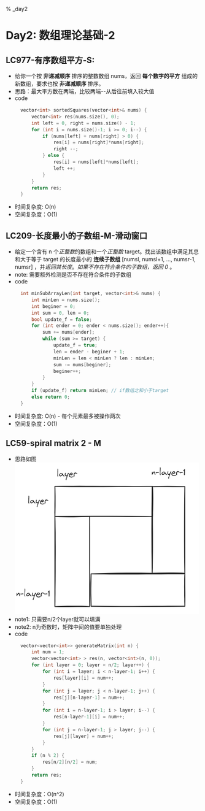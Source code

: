 % _day2

# Day2: 数组理论基础-2

## LC977-有序数组平方-S:
- 给你一个按 **非递减顺序** 排序的整数数组 nums，返回 **每个数字的平方** 组成的新数组，要求也按 **非递减顺序** 排序。
- 思路：最大平方数在两端，比较两端--从后往前填入较大值
- code
  ```C++
    vector<int> sortedSquares(vector<int>& nums) {
        vector<int> res(nums.size(), 0);
        int left = 0, right = nums.size() - 1;
        for (int i = nums.size()-1; i >= 0; i--) {
            if (nums[left] + nums[right] > 0) {
                res[i] = nums[right]*nums[right];
                right --;
            } else {
                res[i] = nums[left]*nums[left];
                left ++;
            }
        }
        return res;
    }
  ```
- 时间复杂度: O(n)
- 空间复杂度：O(1)

## LC209-长度最小的子数组-M-滑动窗口
- 给定一个含有 n 个*正整数*的数组和一个*正整数* target。找出该数组中满足其总和大于等于 target 的长度最小的 **连续子数组** [numsl, numsl+1, ..., numsr-1, numsr] ，并*返回其长度*。*如果不存在符合条件的子数组，返回 0* 。
- note: 需要额外检测是否不存在符合条件的子数组
- code
  ```C++
    int minSubArrayLen(int target, vector<int>& nums) {
        int minLen = nums.size();
        int beginer = 0;
        int sum = 0, len = 0;
        bool update_f = false;
        for (int ender = 0; ender < nums.size(); ender++){
            sum += nums[ender];
            while (sum >= target) {
                update_f = true;
                len = ender - beginer + 1;
                minLen = len < minLen ? len : minLen;
                sum -= nums[beginer];
                beginer++;
            }
        }
        if (update_f) return minLen; // if数组之和小于target
        else return 0;
    }
  ```
- 时间复杂度: O(n) - 每个元素最多被操作两次
- 空间复杂度：O(1)

## LC59-spiral matrix 2 - M
- 思路如图
    ![alt text](img/image.png)
- note1: 只需要n/2个layer就可以填满
- note2: n为奇数时，矩阵中间的值要单独处理
- code
  ```C++
    vector<vector<int>> generateMatrix(int n) {
        int num = 1;
        vector<vector<int> > res(n, vector<int>(n, 0));
        for (int layer = 0; layer < n/2; layer++) {
            for (int i = layer; i < n-layer-1; i++) {
                res[layer][i] = num++;
            }
            for (int j = layer; j < n-layer-1; j++) {
                res[j][n-layer-1] = num++;
            }
            for (int i = n-layer-1; i > layer; i--) {
                res[n-layer-1][i] = num++;
            }
            for (int j = n-layer-1; j > layer; j--) {
                res[j][layer] = num++;
            }
        }
        if (n % 2) {
            res[n/2][n/2] = num;
        }
        return res;
    }
  ```
- 时间复杂度：O(n^2)
- 空间复杂度：O(1)